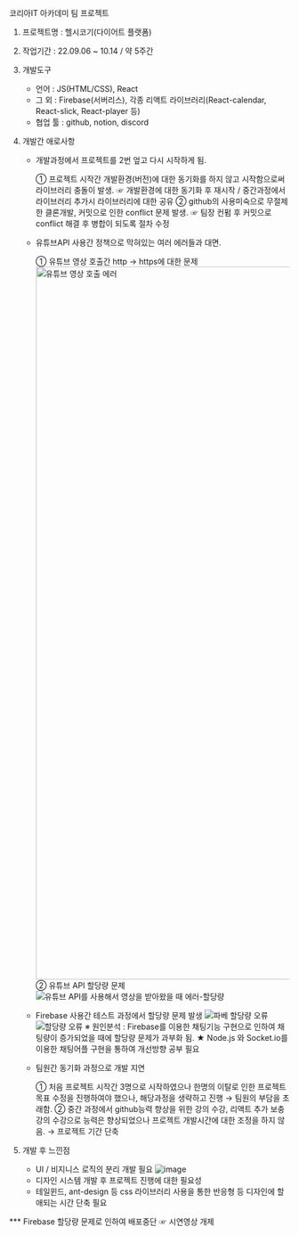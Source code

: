 코리아IT 아카데미 팀 프로젝트

1. 프로젝트명 : 헬시코기(다이어트 플랫폼)
2. 작업기간 : 22.09.06 ~ 10.14 / 약 5주간
3. 개발도구
    - 언어 : JS(HTML/CSS), React
    - 그 외 : Firebase(서버리스), 각종 리액트 라이브러리(React-calendar, React-slick, React-player 등)
    - 협업 툴 : github, notion, discord

4. 개발간 애로사항

    - 개발과정에서 프로젝트를 2번 엎고 다시 시작하게 됨.
    
      ① 프로젝트 시작간 개발환경(버전)에 대한 동기화를 하지 않고 시작함으로써 라이브러리 충돌이 발생.
        ☞ 개발환경에 대한 동기화 후 재시작 / 중간과정에서 라이브러리 추가시 라이브러리에 대한 공유
      ② github의 사용미숙으로 무절제한 클론개발, 커밋으로 인한 conflict 문제 발생.
        ☞ 팀장 컨펌 후 커밋으로 conflict 해결 후 병합이 되도록 절차 수정
      
    - 유튜브API 사용간 정책으로 막혀있는 여러 에러들과 대면.
    
      ① 유튜브 영상 호출간 http → https에 대한 문제
      <img width="1280" alt="유튜브 영상 호출 에러" src="https://user-images.githubusercontent.com/108196588/197659630-f65e6f3a-38fc-4e9f-979c-3961c3ca0c59.png">
      ② 유튜브 API 할당량 문제
      ![유튜브 API를 사용해서 영상을 받아왔을 때 에러-할당량](https://user-images.githubusercontent.com/108196588/197659654-869971ae-3f83-4c64-9e11-c8cdfb94ca82.JPG)

    - Firebase 사용간 테스트 과정에서 할당량 문제 발생
       ![파베 할당량 오류](https://user-images.githubusercontent.com/108196588/197659801-98a3cc42-9ddc-4235-92d3-09879f1d9179.JPG)
       ![할당량 오류](https://user-images.githubusercontent.com/108196588/197659761-c570bbd3-9b08-4041-a57a-c9c4d459e13f.JPG)
      ※ 원인분석 : Firebase를 이용한 채팅기능 구현으로 인하여 채팅량이 증가되었을 때에 할당량 문제가 과부화 됨.
          ★ Node.js 와 Socket.io를 이용한 채팅어플 구현을 통하여 개선방향 공부 필요
    
    - 팀원간 동기화 과정으로 개발 지연
    
      ① 처음 프로젝트 시작간 3명으로 시작하였으나 한명의 이탈로 인한 프로젝트 목표 수정을 진행하여야 했으나, 해당과정을 생략하고 진행 → 팀원의 부담을 초래함.
      ② 중간 과정에서 github능력 향상을 위한 강의 수강, 리액트 추가 보충 강의 수강으로 능력은 향상되었으나 프로젝트 개발시간에 대한 조정을 하지 않음. → 프로젝트 기간 단축
    
5. 개발 후 느낀점

    - UI / 비지니스 로직의 분리 개발 필요
    ![image](https://user-images.githubusercontent.com/108196588/197661089-92cae6c7-7f88-4b27-a73c-2572940ec3dc.png)
    - 디자인 시스템 개발 후 프로젝트 진행에 대한 필요성
    - 테일윈드, ant-design 등 css 라이브러리 사용을 통한 반응형 등 디자인에 할애되는 시간 단축 필요

*** Firebase 할당량 문제로 인하여 배포중단 ☞ 시연영상 개제 
